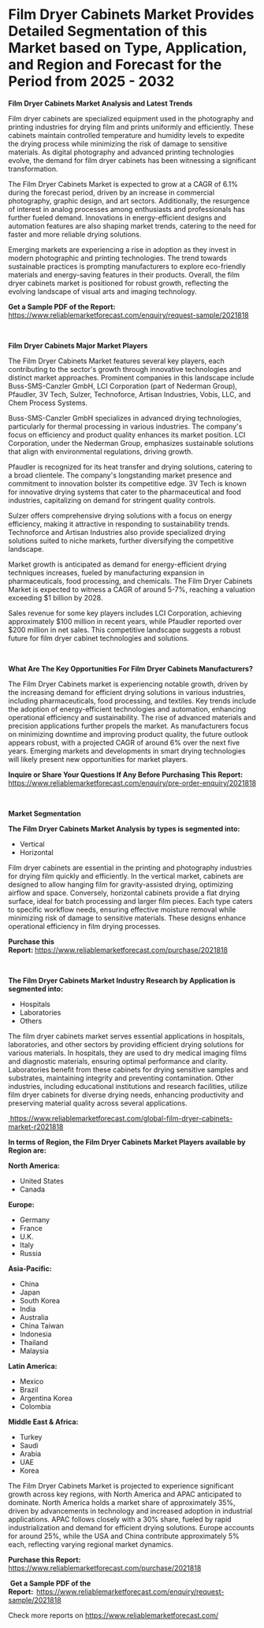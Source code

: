 <p><h1>Film Dryer Cabinets Market Provides Detailed Segmentation of this Market based on Type, Application, and Region and Forecast for the Period from 2025 - 2032</h1></p><p><strong>Film Dryer Cabinets Market Analysis and Latest Trends</strong></p>
<p><p>Film dryer cabinets are specialized equipment used in the photography and printing industries for drying film and prints uniformly and efficiently. These cabinets maintain controlled temperature and humidity levels to expedite the drying process while minimizing the risk of damage to sensitive materials. As digital photography and advanced printing technologies evolve, the demand for film dryer cabinets has been witnessing a significant transformation.</p><p>The Film Dryer Cabinets Market is expected to grow at a CAGR of 6.1% during the forecast period, driven by an increase in commercial photography, graphic design, and art sectors. Additionally, the resurgence of interest in analog processes among enthusiasts and professionals has further fueled demand. Innovations in energy-efficient designs and automation features are also shaping market trends, catering to the need for faster and more reliable drying solutions.</p><p>Emerging markets are experiencing a rise in adoption as they invest in modern photographic and printing technologies. The trend towards sustainable practices is prompting manufacturers to explore eco-friendly materials and energy-saving features in their products. Overall, the film dryer cabinets market is positioned for robust growth, reflecting the evolving landscape of visual arts and imaging technology.</p></p>
<p><strong>Get a Sample PDF of the Report:&nbsp;</strong> <a href="https://www.reliablemarketforecast.com/enquiry/request-sample/2021818?utm_campaign=3169&utm_medium=2&utm_source=Github&utm_content=ia&utm_term=29032025&utm_id=film-dryer-cabinets">https://www.reliablemarketforecast.com/enquiry/request-sample/2021818</a></p>
<p>&nbsp;</p>
<p><strong>Film Dryer Cabinets Major Market Players</strong></p>
<p><p>The Film Dryer Cabinets Market features several key players, each contributing to the sector's growth through innovative technologies and distinct market approaches. Prominent companies in this landscape include Buss-SMS-Canzler GmbH, LCI Corporation (part of Nederman Group), Pfaudler, 3V Tech, Sulzer, Technoforce, Artisan Industries, Vobis, LLC, and Chem Process Systems.</p><p>Buss-SMS-Canzler GmbH specializes in advanced drying technologies, particularly for thermal processing in various industries. The company's focus on efficiency and product quality enhances its market position. LCI Corporation, under the Nederman Group, emphasizes sustainable solutions that align with environmental regulations, driving growth.</p><p>Pfaudler is recognized for its heat transfer and drying solutions, catering to a broad clientele. The company's longstanding market presence and commitment to innovation bolster its competitive edge. 3V Tech is known for innovative drying systems that cater to the pharmaceutical and food industries, capitalizing on demand for stringent quality controls.</p><p>Sulzer offers comprehensive drying solutions with a focus on energy efficiency, making it attractive in responding to sustainability trends. Technoforce and Artisan Industries also provide specialized drying solutions suited to niche markets, further diversifying the competitive landscape.</p><p>Market growth is anticipated as demand for energy-efficient drying techniques increases, fueled by manufacturing expansion in pharmaceuticals, food processing, and chemicals. The Film Dryer Cabinets Market is expected to witness a CAGR of around 5-7%, reaching a valuation exceeding $1 billion by 2028.</p><p>Sales revenue for some key players includes LCI Corporation, achieving approximately $100 million in recent years, while Pfaudler reported over $200 million in net sales. This competitive landscape suggests a robust future for film dryer cabinet technologies and solutions.</p></p>
<p>&nbsp;</p>
<p><strong>What Are The Key Opportunities For Film Dryer Cabinets Manufacturers?</strong></p>
<p><p>The Film Dryer Cabinets market is experiencing notable growth, driven by the increasing demand for efficient drying solutions in various industries, including pharmaceuticals, food processing, and textiles. Key trends include the adoption of energy-efficient technologies and automation, enhancing operational efficiency and sustainability. The rise of advanced materials and precision applications further propels the market. As manufacturers focus on minimizing downtime and improving product quality, the future outlook appears robust, with a projected CAGR of around 6% over the next five years. Emerging markets and developments in smart drying technologies will likely present new opportunities for market players.</p></p>
<p><strong>Inquire or Share Your Questions If Any Before Purchasing This Report:</strong> <a href="https://www.reliablemarketforecast.com/enquiry/pre-order-enquiry/2021818?utm_campaign=3169&utm_medium=2&utm_source=Github&utm_content=ia&utm_term=29032025&utm_id=film-dryer-cabinets">https://www.reliablemarketforecast.com/enquiry/pre-order-enquiry/2021818</a></p>
<p>&nbsp;</p>
<p><strong>Market Segmentation</strong></p>
<p><strong>The Film Dryer Cabinets Market Analysis by types is segmented into:</strong></p>
<p><ul><li>Vertical</li><li>Horizontal</li></ul></p>
<p><p>Film dryer cabinets are essential in the printing and photography industries for drying film quickly and efficiently. In the vertical market, cabinets are designed to allow hanging film for gravity-assisted drying, optimizing airflow and space. Conversely, horizontal cabinets provide a flat drying surface, ideal for batch processing and larger film pieces. Each type caters to specific workflow needs, ensuring effective moisture removal while minimizing risk of damage to sensitive materials. These designs enhance operational efficiency in film drying processes.</p></p>
<p><strong>Purchase this Report:&nbsp;</strong><a href="https://www.reliablemarketforecast.com/purchase/2021818?utm_campaign=3169&utm_medium=2&utm_source=Github&utm_content=ia&utm_term=29032025&utm_id=film-dryer-cabinets">https://www.reliablemarketforecast.com/purchase/2021818</a></p>
<p>&nbsp;</p>
<p><strong>The Film Dryer Cabinets Market Industry Research by Application is segmented into:</strong></p>
<p><ul><li>Hospitals</li><li>Laboratories</li><li>Others</li></ul></p>
<p><p>The film dryer cabinets market serves essential applications in hospitals, laboratories, and other sectors by providing efficient drying solutions for various materials. In hospitals, they are used to dry medical imaging films and diagnostic materials, ensuring optimal performance and clarity. Laboratories benefit from these cabinets for drying sensitive samples and substrates, maintaining integrity and preventing contamination. Other industries, including educational institutions and research facilities, utilize film dryer cabinets for diverse drying needs, enhancing productivity and preserving material quality across several applications.</p></p>
<p><a href="https://www.reliablemarketforecast.com/global-film-dryer-cabinets-market-r2021818?utm_campaign=3169&utm_medium=2&utm_source=Github&utm_content=ia&utm_term=29032025&utm_id=film-dryer-cabinets">&nbsp;https://www.reliablemarketforecast.com/global-film-dryer-cabinets-market-r2021818</a></p>
<p><strong>In terms of Region, the Film Dryer Cabinets Market Players available by Region are:</strong></p>
<p>
    <p> <strong> North America: </strong>
        <ul>
            <li>United States</li>
            <li>Canada</li>
        </ul>
        </p> 
    <p> <strong> Europe: </strong>
        <ul>
            <li>Germany</li>
            <li>France</li>
            <li>U.K.</li>
            <li>Italy</li>
            <li>Russia</li>
        </ul>
        </p> 
    <p> <strong> Asia-Pacific: </strong>
        <ul>
            <li>China</li>
            <li>Japan</li>
            <li>South Korea</li>
            <li>India</li>
            <li>Australia</li>
            <li>China Taiwan</li>
            <li>Indonesia</li>
            <li>Thailand</li>
            <li>Malaysia</li>
        </ul>
        </p> 
    <p> <strong> Latin America: </strong>
        <ul>
            <li>Mexico</li>
            <li>Brazil</li>
            <li>Argentina Korea</li>
            <li>Colombia</li>
        </ul>
        </p> 
    <p> <strong> Middle East & Africa: </strong>
        <ul>
            <li>Turkey</li>
            <li>Saudi</li>
            <li>Arabia</li>
            <li>UAE</li>
            <li>Korea</li>
        </ul>
    </p>
    </p>
<p><p>The Film Dryer Cabinets Market is projected to experience significant growth across key regions, with North America and APAC anticipated to dominate. North America holds a market share of approximately 35%, driven by advancements in technology and increased adoption in industrial applications. APAC follows closely with a 30% share, fueled by rapid industrialization and demand for efficient drying solutions. Europe accounts for around 25%, while the USA and China contribute approximately 5% each, reflecting varying regional market dynamics.</p></p>
<p><strong>Purchase this Report: </strong><a href="https://www.reliablemarketforecast.com/purchase/2021818?utm_campaign=3169&utm_medium=2&utm_source=Github&utm_content=ia&utm_term=29032025&utm_id=film-dryer-cabinets">https://www.reliablemarketforecast.com/purchase/2021818</a></p>
<p>&nbsp;<strong>Get a Sample PDF of the Report:&nbsp;&nbsp;</strong><a href="https://www.reliablemarketforecast.com/enquiry/request-sample/2021818?utm_campaign=3169&utm_medium=2&utm_source=Github&utm_content=ia&utm_term=29032025&utm_id=film-dryer-cabinets">https://www.reliablemarketforecast.com/enquiry/request-sample/2021818</a></p>
<p><strong></strong></p>
<p>Check more reports on <a href="https://www.reliablemarketforecast.com/?utm_campaign=3169&utm_medium=2&utm_source=Github&utm_content=ia&utm_term=29032025&utm_id=film-dryer-cabinets">https://www.reliablemarketforecast.com/</a></p>